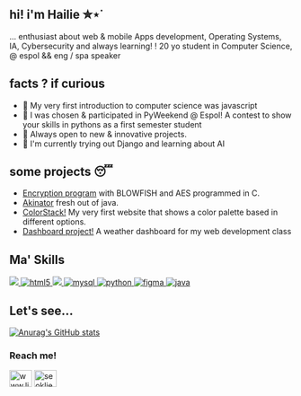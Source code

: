 ## hi! i'm Hailie ✮⋆˙
... enthusiast about web & mobile Apps development, Operating Systems, IA, Cybersecurity and always learning! ! 20 yo student in Computer Science, @ espol && eng / spa speaker

## facts ? if curious 
<ul>
  <li>🪷 My very first introduction to computer science was javascript</li>
  <li>🍄 I was chosen & participated in PyWeekend @ Espol! A contest to show your skills in pythons as a first semester student</li>
  <li>🦅 Always open to new & innovative projects.</li>
  <li>🪼 I'm currently trying out Django and learning about AI</li>
</ul>

## some projects 😴
<ul>
  <li><a href="https://github.com/se0klie/programaEncriptadorAESBLOWFISH">Encryption program</a> with BLOWFISH and AES programmed in C.</li>
  <li><a href="https://github.com/se0klie/AkinatorJavaVer">Akinator</a> fresh out of java.</li>
  <li><a href="https://github.com/se0klie/colorStack">ColorStack!</a> My very first website that shows a color palette based in different options.</li>
  <li><a href="https://github.com/se0klie/dashboard">Dashboard project!</a> A weather dashboard for my web development class</li>

</ul>

## Ma' Skills

<p align="left"> 
  <a href="https://developer.mozilla.org/en-US/docs/Web/JavaScript" target="_blank" rel="noreferrer">
    <img src="https://img.shields.io/badge/JavaScript-323330?style=for-the-badge&logo=javascript&logoColor=F7DF1E" />
  </a>
  <a href="https://www.w3.org/html/" target="_blank" rel="noreferrer">
    <img src="https://img.shields.io/badge/HTML5-E34F26?style=for-the-badge&logo=html5&logoColor=white" alt="html5" /> 
  </a>
  <a href="https://www.w3schools.com/css/" target="_blank" rel="noreferrer">
    <img src="https://img.shields.io/badge/CSS3-1572B6?style=for-the-badge&logo=css3&logoColor=white" />
  </a>
  <a href="https://www.mysql.com/" target="_blank" rel="noreferrer"> 
    <img src="https://img.shields.io/badge/MySQL-005C84?style=for-the-badge&logo=mysql&logoColor=white" alt="mysql" />
  </a>
  <a href="https://www.python.org" target="_blank" rel="noreferrer">
    <img src="https://img.shields.io/badge/Python-FFD43B?style=for-the-badge&logo=python&logoColor=blue" alt="python" /> 
  </a> 
  <a href="https://www.figma.com/" target="_blank" rel="noreferrer">
    <img src="https://img.shields.io/badge/Figma-F24E1E?style=for-the-badge&logo=figma&logoColor=white" alt="figma" />
  </a>
  <a href="https://www.java.com/es/" target="_blank" rel="noreferrer">
    <img src="https://img.shields.io/badge/java-%23ED8B00.svg?style=for-the-badge&logo=openjdk&logoColor=white" alt="java" />
  </a>
</p>

## Let's see...
[![Anurag's GitHub stats](https://github-readme-stats.vercel.app/api?username=se0klie&theme=omni)](https://github.com/se0klie/github-readme-stats)

<h3 align="left">Reach me!</h3>
<p align="left">
<a href="https://www.linkedin.com/in/hailie-jiménez-5b92822b3/" target="blank"><img align="center" src="https://raw.githubusercontent.com/rahuldkjain/github-profile-readme-generator/master/src/images/icons/Social/linked-in-alt.svg" alt="www.linkedin.com/in/hailie-jimenez" height="30" width="40" /></a>
<a href="https://www.instagram.com/seoklie/" target="blank"><img align="center" src="https://raw.githubusercontent.com/rahuldkjain/github-profile-readme-generator/master/src/images/icons/Social/instagram.svg" alt="seoklie" height="30" width="40" /></a>

